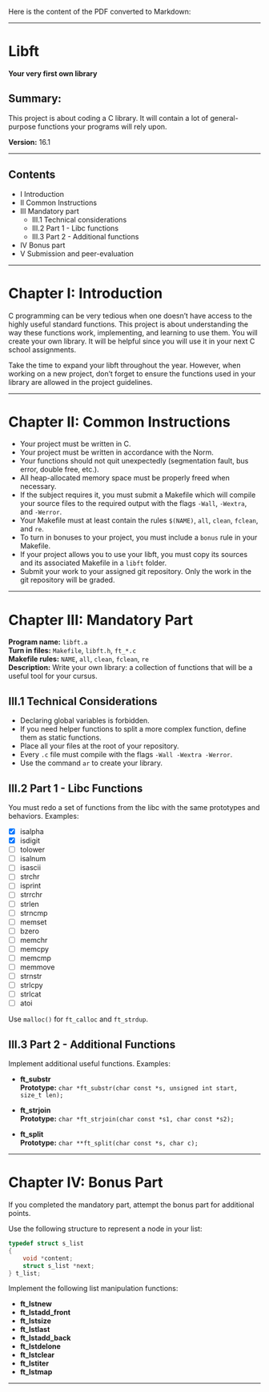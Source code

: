Here is the content of the PDF converted to Markdown:

---

# Libft
**Your very first own library**

## Summary:
This project is about coding a C library. It will contain a lot of general-purpose functions your programs will rely upon.

**Version:** 16.1

---

## Contents
- I Introduction
- II Common Instructions
- III Mandatory part
  - III.1 Technical considerations
  - III.2 Part 1 - Libc functions
  - III.3 Part 2 - Additional functions
- IV Bonus part
- V Submission and peer-evaluation

---

# Chapter I: Introduction

C programming can be very tedious when one doesn’t have access to the highly useful standard functions. This project is about understanding the way these functions work, implementing, and learning to use them. You will create your own library. It will be helpful since you will use it in your next C school assignments.

Take the time to expand your libft throughout the year. However, when working on a new project, don’t forget to ensure the functions used in your library are allowed in the project guidelines.

---

# Chapter II: Common Instructions

- Your project must be written in C.
- Your project must be written in accordance with the Norm.
- Your functions should not quit unexpectedly (segmentation fault, bus error, double free, etc.).
- All heap-allocated memory space must be properly freed when necessary.
- If the subject requires it, you must submit a Makefile which will compile your source files to the required output with the flags `-Wall`, `-Wextra`, and `-Werror`.
- Your Makefile must at least contain the rules `$(NAME)`, `all`, `clean`, `fclean`, and `re`.
- To turn in bonuses to your project, you must include a `bonus` rule in your Makefile.
- If your project allows you to use your libft, you must copy its sources and its associated Makefile in a `libft` folder.
- Submit your work to your assigned git repository. Only the work in the git repository will be graded.

---

# Chapter III: Mandatory Part

**Program name:** `libft.a`  
**Turn in files:** `Makefile`, `libft.h`, `ft_*.c`  
**Makefile rules:** `NAME`, `all`, `clean`, `fclean`, `re`  
**Description:** Write your own library: a collection of functions that will be a useful tool for your cursus.

## III.1 Technical Considerations
- Declaring global variables is forbidden.
- If you need helper functions to split a more complex function, define them as static functions.
- Place all your files at the root of your repository.
- Every `.c` file must compile with the flags `-Wall -Wextra -Werror`.
- Use the command `ar` to create your library.

## III.2 Part 1 - Libc Functions
You must redo a set of functions from the libc with the same prototypes and behaviors. Examples:

- [x] isalpha
- [x] isdigit
- [ ] tolower
- [ ] isalnum
- [ ] isascii
- [ ] strchr
- [ ] isprint
- [ ] strrchr
- [ ] strlen
- [ ] strncmp
- [ ] memset
- [ ] bzero
- [ ] memchr
- [ ] memcpy
- [ ] memcmp
- [ ] memmove
- [ ] strnstr
- [ ] strlcpy
- [ ] strlcat
- [ ] atoi

Use `malloc()` for `ft_calloc` and `ft_strdup`.

## III.3 Part 2 - Additional Functions
Implement additional useful functions. Examples:

- **ft_substr**  
  **Prototype:** `char *ft_substr(char const *s, unsigned int start, size_t len);`

- **ft_strjoin**  
  **Prototype:** `char *ft_strjoin(char const *s1, char const *s2);`

- **ft_split**  
  **Prototype:** `char **ft_split(char const *s, char c);`

---

# Chapter IV: Bonus Part

If you completed the mandatory part, attempt the bonus part for additional points.

Use the following structure to represent a node in your list:

```c
typedef struct s_list
{
    void *content;
    struct s_list *next;
} t_list;
```

Implement the following list manipulation functions:

- **ft_lstnew**
- **ft_lstadd_front**
- **ft_lstsize**
- **ft_lstlast**
- **ft_lstadd_back**
- **ft_lstdelone**
- **ft_lstclear**
- **ft_lstiter**
- **ft_lstmap**

---